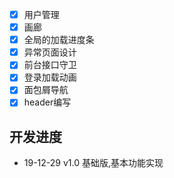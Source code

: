 - [x] 用户管理  
- [x] 画廊  
- [x] 全局的加载进度条  
- [x] 异常页面设计  
- [x] 前台接口守卫  
- [x] 登录加载动画  
- [x] 面包屑导航  
- [x] header编写  

## 开发进度
- 19-12-29 v1.0 基础版,基本功能实现


